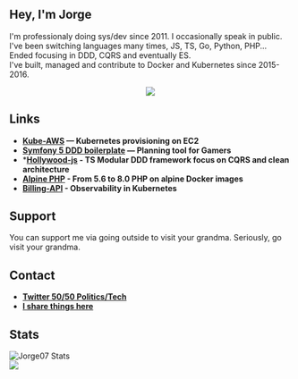 ## Hey, I'm Jorge


I'm professionaly doing sys/dev since 2011. I occasionally speak in public. <br />
I've been switching languages many times, JS, TS, Go, Python, PHP... Ended focusing in DDD, CQRS and eventually ES. <br />
I've built, managed and contribute to Docker and Kubernetes since 2015-2016. <br />


<p align="center">
   <img src="https://github-profile-trophy.vercel.app/?username=jorge07&theme=flat&no-frame=true&margin-h=15" />
</p>


## Links

 - **[Kube-AWS](https://github.com/kubernetes-retired/kube-aws)                            —  Kubernetes provisioning on EC2**
 - **[Symfony 5 DDD boilerplate](https://github.com/jorge07/symfony-5-es-cqrs-boilerplate)  —  Planning tool for Gamers**
 - ***[Hollywood-js](https://github.com/jorge07/hollywood) - TS Modular DDD framework focus on CQRS and clean architecture**
 - **[Alpine PHP](https://github.com/jorge07/alpine-php) - From 5.6 to 8.0 PHP on alpine Docker images**
 - **[Billing-API](https://github.com/jorge07/billing-api) - Observability in Kubernetes**
 
## Support
 
You can support me via going outside to visit your grandma. Seriously, go visit your grandma. 

## Contact

- **[Twitter 50/50 Politics/Tech](https://twitter.com/Jorge__SVQ)**
- **[I share things here](https://jorgearco.com)**

## Stats
<div style="max-width:50%;">
<img src="https://github-readme-stats.vercel.app/api?username=jorge07&include_all_commits=true&show_icons=true&count_private=true&bg_color=fff&text_color=000" alt="Jorge07 Stats" />
</div>
<div style="max-width:50%;">
<img style="max-width:50%;"src="https://github-readme-streak-stats.herokuapp.com/?user=jorge07">
</div>


